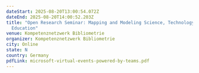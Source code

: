```yaml
---
dateStart: 2025-08-20T13:00:54.072Z
dateEnd: 2025-08-20T14:00:52.203Z
title: "Open Research Seminar: Mapping and Modeling Science, Technology, and
  Education"
venue: Kompetenznetzwerk Bibliometrie
organizer: Kompetenznetzwerk Bibliometrie
city: Online
state: N
country: Germany
pdfLink: microsoft-virtual-events-powered-by-teams.pdf
---
```

